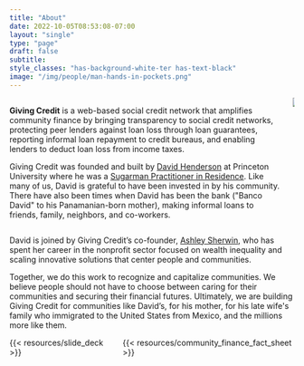 ```yaml
---
title: "About"
date: 2022-10-05T08:53:08-07:00
layout: "single"
type: "page"
draft: false
subtitle: 
style_classes: "has-background-white-ter has-text-black"
image: "/img/people/man-hands-in-pockets.png"
---
```


<div class="">
    <div class="columns">
        <div class="column is-two-thirds">
            <p>
                <strong>Giving Credit</strong> is a web-based social credit network that amplifies community finance by bringing transparency to social credit networks, protecting peer lenders against loan loss through loan guarantees, reporting informal loan repayment to credit bureaus, and enabling lenders to deduct loan loss from income taxes.
            </p>
            <p>
                Giving Credit was founded and built by <a href="https://www.linkedin.com/in/davidihenderson/">David Henderson</a> at Princeton University where he was a <a href="https://behavioralpolicy.princeton.edu/news/inaugural-sugarman-fellows-join-center">Sugarman Practitioner in Residence</a>. Like many of us, David is grateful to have been invested in by his community. There have also been times when David has been the bank ("Banco David" to his Panamanian-born mother), making informal loans to friends, family, neighbors, and co-workers.
            </p>
        </div>
        <div class="column has-text-centered">
            <img src="/img/people/founders.png">
        </div>
    </div>
    <p>
        David is joined by Giving Credit’s co-founder, <a href="https://www.linkedin.com/in/ashley-sherwin-875b414/">Ashley Sherwin</a>, who has spent her career in the nonprofit sector focused on wealth inequality and scaling innovative solutions that center people and communities.  
    </p>
    <p> 
        Together, we do this work to recognize and capitalize communities. We believe people should not have to choose between caring for their communities and securing their financial futures. Ultimately, we are building Giving Credit for communities like David’s, for his mother, for his late wife's family who immigrated to the United States from Mexico, and the millions more like them.
    </p>
</div>

<div class="columns has-text-centered section">
    <div class="column">
        {{< resources/slide_deck >}}
    </div>
    <div class="column">
        {{< resources/community_finance_fact_sheet >}}
    </div>
</div>





